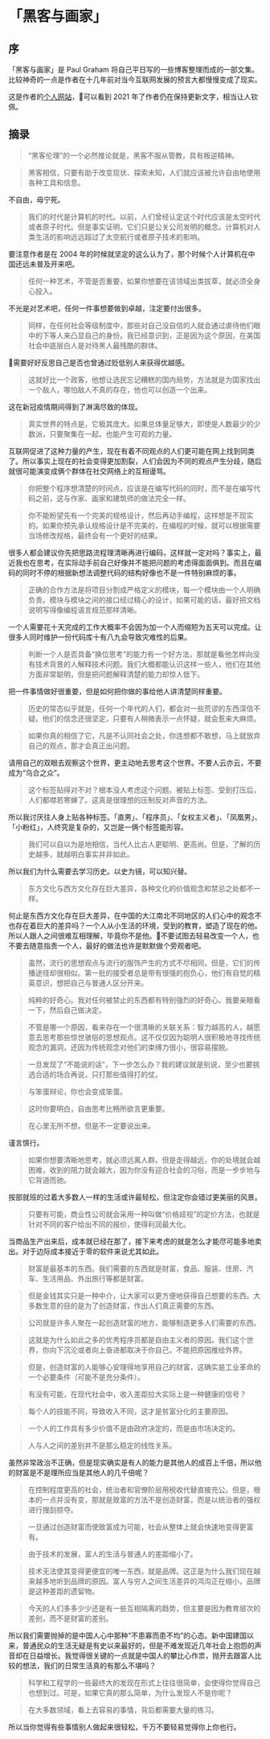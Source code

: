 # 「黑客与画家」

## 序
「黑客与画家」是 Paul Graham 将自己平日写的一些博客整理而成的一部文集。比较神奇的一点是作者在十几年前对当今互联网发展的预言大都慢慢变成了现实。  

这是作者的[个人网站](http://paulgraham.com/index.html)，可以看到 2021 年了作者仍在保持更新文字，相当让人钦佩。

## 摘录
> “黑客伦理”的一个必然推论就是，黑客不服从管教，具有叛逆精神。

> 黑客相信，只要有助于改变现状、探索未知，人们就应该被允许自由地使用各种工具和信息。

不自由，毋宁死。

> 我们的时代是计算机的时代。以前，人们曾经认定这个时代应该是太空时代或者原子时代。但是事实证明，它们只是公关公司发明的概念。计算机对人类生活的影响远远超过了太空航行或者原子技术的影响。

要注意作者是在 2004 年的时候就坚定的这么认为了，那个时候个人计算机在中国还远未普及开来吧。

> 任何一种艺术，不管是否重要，如果你想要在该领域出类拔萃，就必须全身心投入。

不光是对艺术吧，任何一件事想要做到卓越，注定要付出很多。

> 同样，在任何社会等级制度中，那些对自己没自信的人就会通过虐待他们眼中的下等人来凸显自己的身份。我已经意识到，正是因为这个原因，在美国社会中底层白人是对待黑人最残酷的群体。

需要好好反思自己是否也曾通过贬低别人来获得优越感。

> 这就好比一个政客，他想让选民忘记糟糕的国内局势，方法就是为国家找出一个敌人，哪怕敌人不真的存在，他也可以创造一个出来。

这在新冠疫情期间得到了淋漓尽致的体现。

> 真实世界的特点是，它极其庞大。如果总体量足够大，即使是人数最少的少数派，只要聚集在一起，也能产生可观的力量。

互联网促进了这种力量的产生，现在有着不同观点的人们更可能在网上找到同类了。所以事实上现在的社会变得更加割裂，人们会因为不同的观点产生分歧，随后就很可能演变成俩个群体在社交网络上的互相谩骂。

> 你把整个程序想清楚的时间点，应该是在编写代码的同时，而不是在编写代码之前，这与作家、画家和建筑师的做法完全一样。

> 你不能盼望先有一个完美的规格设计，然后再动手编程，这样想是不现实的。如果你预先承认规格设计是不完美的，在编程的时候，就可以根据需要当场修改规格，最终会有一个更好的结果。

很多人都会建议你先把思路流程理清晰再进行编码，这样就一定对吗？事实上，最近我也在思考，在实际动手前自己好像并不能把问题的考虑得面面俱到。而且在编码的同时不停的根据新想法调整代码的结构好像也不是一件特别麻烦的事。

> 正确的合作方法是将项目分割成严格定义的模块，每一个模块由一个人明确负责。模块与模块之间的接口经过精心的设计，如果可能的话，最好把文档说明写得像编程语言规范那样清晰。

一个人需要花十天完成的工作大概率不会因为加一个人而缩短为五天可以完成。让很多人同时维护一份代码库十有八九会导致灾难性的后果。

> 判断一个人是否具备“换位思考”的能力有一个好方法，那就是看他怎样向没有技术背景的人解释技术问题。我们大概都能认识这样一些人，他们在其他方面非常聪明，但是把问题解释清楚的能力却惊人低下。

把一件事情做好很重要，但是如何把你做的事给他人讲清楚同样重要。

> 历史的常态似乎就是，任何一个年代的人们，都会对一些荒谬的东西深信不疑。他们的信念还很坚定，只要有人稍微表示一点怀疑，就会惹来大麻烦。

> 如果你真的相信了它，凡是不认同社会之处，你连想都不敢想，马上就放弃自己的观点，那才会真正出问题。

请用自己的双眼去观察这个世界，更主动地去思考这个世界。不要人云亦云，不要成为“乌合之众”。

> 这个标签贴得对不对？根本没人考虑这个问题。被贴上标签、受到打压后，人们都噤若寒蝉了。这真是很理想的压制反对声音的方法。

所以我讨厌往人身上贴各种标签。「直男」、「程序员」、「女权主义者」、「凤凰男」、「小粉红」，人终究是复杂的，又岂是一俩个标签能形容。

> 我们可以自以为是地相信，当代人比古人更聪明、更高尚。但是，了解的历史越多，就越明白事实并非如此。

所以我们为什么需要去学习历史。以史为镜，可以知兴替。

> 东方文化与西方文化存在巨大差异，各种文化的价值观念和禁忌之处都不一样。

何止是东西方文化存在巨大差异，在中国的大江南北不同地区的人们心中的观念不也存在着巨大的差异吗？一个人从小生活的环境，受到的教育，塑造了现在的他。所以人跟人之间很难互相理解，毕竟你不是他。不要试图去轻易改变一个人，也不要去随意指责一个人，最好的做法也许是默默做个旁观者吧。

> 虽然，流行的思想观点与流行的服饰产生的方式不尽相同，但是，它们的传播途径却很相似。第一批的接受者总是带有很强的抱负心，他们有自觉的精英意识，想把自己与普通人区分开来。

> 纯粹的好奇心。我对任何被禁止的东西都有特别强烈的好奇心。我要亲眼看一下，然后自己做决定。

> 不管是哪一个原因，看来存在一个很清晰的关联关系：智力越高的人，越愿意去思考那些惊世骇俗的思想观点。这不仅仅因为聪明人很积极地寻找传统观念的漏洞，还因为传统观念对他们的束缚力很小，很容易摆脱。

> 一旦发现了“不能说的话”，下一步怎么办？我的建议就是别说，至少也要挑选合适的场合再说，只打那些值得打的仗。

> 与笨蛋辩论，你也会变成笨蛋。

> 这时你要明白，自由思考比畅所欲言更重要。

> 在心里无所不想，但是不一定要说出来。

谨言慎行。

> 如果你想要清晰地思考，就必须远离人群。但是走得越远，你的处境就会越困难，收到的阻力就会越大，因为你没有迎合社会的习俗，而是一步步地与它背道而驰。

按部就班的过着大多数人一样的生活或许最轻松，但注定你会错过更美丽的风景。

> 只要有可能，商业性公司就会采用一种叫做“价格歧视”的定价方法，也就是针对不同的客户给出不同的报价，使得利润最大化。

当商品生产出来后，成本就已经在那了，接下来考虑的就是怎么才能尽可能多地卖出。对于边际成本接近于零的软件来说尤其如此。

> 财富是最基本的东西。我们需要的东西就是财富，食品、服装、住房、汽车、生活用品、外出旅行等都是财富。

> 但是金钱其实只是一种中介，让大家可以更方便地获得自己想要的东西。大多数生意的目的是为了创造财富，作出人们真正需要的东西。

> 公司就是许多人聚在一起创造财富的地方，能够制造更多人们需要的东西。

> 这就是为什么如此之多的优秀程序员都是自由主义者的原因。我们这个世界，你向下沉沦或者向上奋进都取决于你自己，不能把原因推给外界。

> 但是，创造财富的人能够心安理得地享用自己的财富，这确实是工业革命的一个必要条件（可能不是充分条件）。

> 有没有可能，在现代社会中，收入差距拉大实际上是一种健康的信号？

> 每个人的技能不同，导致收入不同，这才是贫富分化的主要原因。

> 一个人的工作具有多少价值不是由政府决定的，而是由市场决定的。

> 人与人之间的差别并不是那么稳定的线性关系。

虽然非常政治不正确，但是现实确实是有人的能力是其他人的成百上千倍，所以他的财富是不是理所应当是其他人的几千倍呢？

> 在控制程度更高的社会，统治者和官僚阶层用税收代替直接充公。但是，根本的一点并没有变，那就是致富的方法不是创造财富，而是以统治者的强权进行搜刮掠夺。

> 一旦通过创造财富而使致富成为可能，社会从整体上就会快速地变得更富有。

> 由于技术的发展，富人的生活与普通人的差距缩小了。

> 技术无法使其变得更便宜的唯一东西，就是品牌。这正是为什么我们现在越来越多地听到品牌的原因。富人与穷人之间生活差异的鸿沟正在缩小，品牌是这种差距的遗留物。

> 今天的人们多多少少还是有一些互相隔离的趋势，但主要是因为教育层次的差别，而不是财富的差别。

所以我们需要抛掉的是中国人心中那种“不患寡而患不均”的心态。新中国建国以来，普通民众的生活无疑是有史以来最好的，但是不难发现近几年社会上抱怨的声音却在日益增长。我觉得很关键的一点就是中国人的攀比心作祟，抛开去跟富人比较的想法，我们的日常生活真的有那么不堪吗？

> 科学和工程学的一些最终大的发现在形式上往往很简单，会使得你觉得自己也想到过。可是，如果它真的那么简单，为什么发现人不是你呢？

> 在大多数领域，看上去容易的事情，背后都需要大量的练习。

所以当你觉得有些事情别人做起来很轻松，千万不要轻易觉得你上你也行。